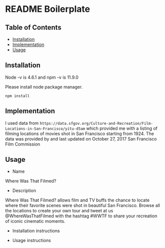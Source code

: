 # README Boilerplate

## Table of Contents

- [Installation](#installation)
- [Implementation](#mplementation)
- [Usage](#usage)


## Installation

Node -v is 4.6.1 and npm -v is 11.9.0

Please install node package manager.

```
npm install
```



## Implementation

I used data from  ```https://data.sfgov.org/Culture-and-Recreation/Film-Locations-in-San-Francisco/yitu-d5am``` which provided me with a listing of filming locations of movies shot in San Francisco starting from 1924. The data was provided by and last updated on October 27, 2017
San Francisco Film Commission


## Usage

- Name

Where Was That Filmed?

- Description

Where Was That Filmed? allows film and TV buffs the chance to locate where their favorite scenes were shot in beautiful San Francisco. Browse all the locations to create your own tour and tweet at us @WhereWasThatFilmed with the hashtag #WWTF to share your recreation of iconic cinematic moments.

- Installation instructions

- Usage instructions


